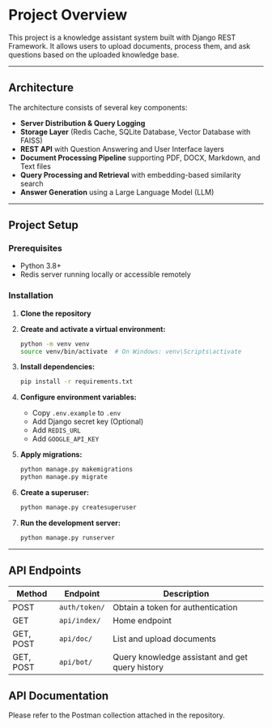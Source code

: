 # Project Overview

This project is a knowledge assistant system built with Django REST Framework. It allows users to upload documents, process them, and ask questions based on the uploaded knowledge base.

---

## Architecture

The architecture consists of several key components:

- **Server Distribution & Query Logging**
- **Storage Layer** (Redis Cache, SQLite Database, Vector Database with FAISS)
- **REST API** with Question Answering and User Interface layers
- **Document Processing Pipeline** supporting PDF, DOCX, Markdown, and Text files
- **Query Processing and Retrieval** with embedding-based similarity search
- **Answer Generation** using a Large Language Model (LLM)

---

## Project Setup

### Prerequisites

- Python 3.8+
- Redis server running locally or accessible remotely

### Installation

1. **Clone the repository**

2. **Create and activate a virtual environment:**
   ```bash
   python -m venv venv
   source venv/bin/activate  # On Windows: venv\Scripts\activate
   ```

3. **Install dependencies:**
   ```bash
   pip install -r requirements.txt
   ```

4. **Configure environment variables:**
   - Copy `.env.example` to `.env`
   - Add Django secret key (Optional)
   - Add `REDIS_URL`
   - Add `GOOGLE_API_KEY`

5. **Apply migrations:**
   ```bash
   python manage.py makemigrations
   python manage.py migrate
   ```

6. **Create a superuser:**
   ```bash
   python manage.py createsuperuser
   ```

7. **Run the development server:**
   ```bash
   python manage.py runserver
   ```

---

## API Endpoints

| Method | Endpoint | Description |
|--------|----------|-------------|
| POST | `auth/token/` | Obtain a token for authentication |
| GET | `api/index/` | Home endpoint |
| GET, POST | `api/doc/` | List and upload documents |
| GET, POST | `api/bot/` | Query knowledge assistant and get query history |

## API Documentation

Please refer to the Postman collection attached in the repository.